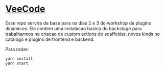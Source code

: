 # [VeeCode](https://platform.vee.codes/)

Esse repo servira de base para os dias 2 e 3 do workshop de plugins dinamicos.
Ele contem uma instalacao basica do backstage para trabalharmos na criacao de custom actions do scaffolder, novos kinds no catalogo e plugins de frontend e backend.

Para rodar:

```sh
yarn install
yarn start
```
